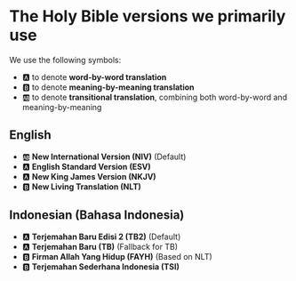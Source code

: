 # The Holy Bible versions we primarily use

We use the following symbols:
+ 🅰️ to denote **word-by-word translation**
+ 🅱️ to denote **meaning-by-meaning translation**
+ 🆎 to denote **transitional translation**, combining both word-by-word and meaning-by-meaning

## English
+ 🆎 **New International Version (NIV)** (Default)
+ 🅰️ **English Standard Version (ESV)**
+ 🅰️ **New King James Version (NKJV)**
+ 🅱️ **New Living Translation (NLT)**

## Indonesian (Bahasa Indonesia)
+ 🅰️ **Terjemahan Baru Edisi 2 (TB2)** (Default)
+ 🅰️ **Terjemahan Baru (TB)** (Fallback for TB)
+ 🅱️ **Firman Allah Yang Hidup (FAYH)** (Based on NLT)
+ 🅱️ **Terjemahan Sederhana Indonesia (TSI)**
